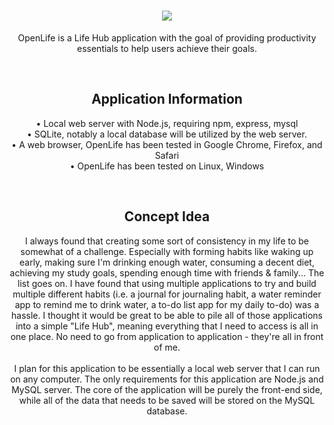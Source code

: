 <h1 align="center"><img src="https://i.imgur.com/qBUFRLO.png"></h1>
<p align="center">OpenLife is a Life Hub application with the goal of providing productivity essentials to help users achieve their goals.</p>

<br>

<h2 align="center">Application Information</h2>
<p align="center">
  • Local web server with Node.js, requiring npm, express, mysql <br>
  • SQLite, notably a local database will be utilized by the web server. <br>
  • A web browser, OpenLife has been tested in Google Chrome, Firefox, and Safari <br>
  • OpenLife has been tested on Linux, Windows <br>
</p>

<br>

<h2 align="center">Concept Idea</h2>
<p align="center">
  I always found that creating some sort of consistency in my life to be somewhat of a challenge. Especially with forming habits like waking up early, making sure I'm drinking enough water, consuming a decent diet, achieving my study goals, spending enough time with friends & family... The list goes on. I have found that using multiple applications to try and build multiple different habits (i.e. a journal for journaling habit, a water reminder app to remind me to drink water, a to-do list app for my daily to-do) was a hassle. I thought it would be great to be able to pile all of those applications into a simple "Life Hub", meaning everything that I need to access is all in one place. No need to go from application to application - they're all in front of me.
 <br><br>
  I plan for this application to be essentially a local web server that I can run on any computer. The only requirements for this application are Node.js and MySQL server. The core of the application will be purely the front-end side, while all of the data that needs to be saved will be stored on the MySQL database.
</p>
